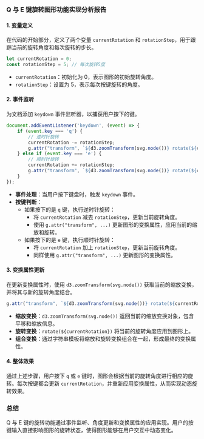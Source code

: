 ### Q 与 E 键旋转图形功能实现分析报告

#### 1. 变量定义
在代码的开始部分，定义了两个变量 `currentRotation` 和 `rotationStep`，用于跟踪当前的旋转角度和每次旋转的步长。

```javascript
let currentRotation = 0;
const rotationStep = 5; // 每次旋转5度
```

- `currentRotation`：初始化为 0，表示图形的初始旋转角度。
- `rotationStep`：设置为 5，表示每次按键旋转的角度。

#### 2. 事件监听
为文档添加 `keydown` 事件监听器，以捕获用户按下的键。

```javascript
document.addEventListener('keydown', (event) => {
    if (event.key === 'q') {
        // 逆时针旋转
        currentRotation -= rotationStep;
        g.attr("transform", `${d3.zoomTransform(svg.node())} rotate(${currentRotation})`);
    } else if (event.key === 'e') {
        // 顺时针旋转
        currentRotation += rotationStep;
        g.attr("transform", `${d3.zoomTransform(svg.node())} rotate(${currentRotation})`);
    }
});
```

- **事件处理**：当用户按下键盘时，触发 `keydown` 事件。
- **按键判断**：
  - 如果按下的是 `q` 键，执行逆时针旋转：
    - 将 `currentRotation` 减去 `rotationStep`，更新当前旋转角度。
    - 使用 `g.attr("transform", ...)` 更新图形的变换属性，应用当前的缩放和旋转。
  - 如果按下的是 `e` 键，执行顺时针旋转：
    - 将 `currentRotation` 加上 `rotationStep`，更新当前旋转角度。
    - 同样使用 `g.attr("transform", ...)` 更新图形的变换属性。

#### 3. 变换属性更新
在更新变换属性时，使用 `d3.zoomTransform(svg.node())` 获取当前的缩放变换，并将其与新的旋转角度结合。

```javascript
g.attr("transform", `${d3.zoomTransform(svg.node())} rotate(${currentRotation})`);
```

- **缩放变换**：`d3.zoomTransform(svg.node())` 返回当前的缩放变换对象，包含平移和缩放信息。
- **旋转变换**：`rotate(${currentRotation})` 将当前的旋转角度应用到图形上。
- **组合变换**：通过字符串模板将缩放和旋转变换组合在一起，形成最终的变换属性。

#### 4. 整体效果
通过上述步骤，用户按下 `q` 或 `e` 键时，图形会根据当前的旋转角度进行相应的旋转。每次按键都会更新 `currentRotation`，并重新应用变换属性，从而实现动态旋转效果。

### 总结
Q 与 E 键的旋转功能通过事件监听、角度更新和变换属性的应用实现。用户的按键输入直接影响图形的旋转状态，使得图形能够在用户交互中动态变化。